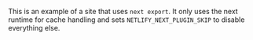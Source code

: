 This is an example of a site that uses `next export`. It only uses the next runtime for cache handling and sets
`NETLIFY_NEXT_PLUGIN_SKIP` to disable everything else.
